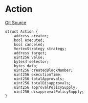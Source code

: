 # Action
[Git Source](https://github.com/llama-community/vertex-v1/blob/c91dcfe1cc3faee5ceeb6ad3b852e507caf8911a/src/utils/Structs.sol)


```solidity
struct Action {
    address creator;
    bool executed;
    bool canceled;
    VertexStrategy strategy;
    address target;
    uint256 value;
    bytes4 selector;
    bytes data;
    uint256 createdBlockNumber;
    uint256 executionTime;
    uint256 totalApprovals;
    uint256 totalDisapprovals;
    uint256 approvalPolicySupply;
    uint256 disapprovalPolicySupply;
}
```

